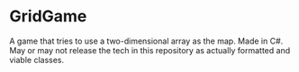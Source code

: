 # GridGame
A game that tries to use a two-dimensional array as the map. Made in C#. May or may not release the tech in this repository as actually formatted and viable classes.
